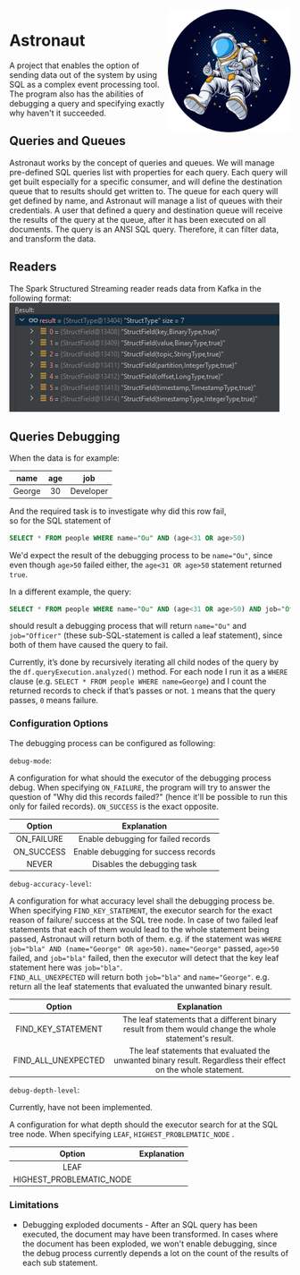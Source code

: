 <img align="right" width="220" height="220" src="astronaut.png">


# Astronaut

A project that enables the option of sending data out of the system by using SQL as a complex event processing tool.
The program also has the abilities of debugging a query and specifying exactly why haven't it succeeded.


## Queries and Queues

Astronaut works by the concept of queries and queues.
We will manage pre-defined SQL queries list with properties for each query.
Each query will get built especially for a specific consumer, and will define the destination queue that to results should get written to.
The queue for each query will get defined by name, and Astronaut will manage a list of queues with their credentials.
A user that defined a query and destination queue will receive the results of the query at the queue, after it has been executed on all documents.
The query is an ANSI SQL query. Therefore, it can filter data, and transform the data.


## Readers

The Spark Structured Streaming reader reads data from Kafka in the following format:
![img.png](docs/images/spark-structured-streaming-schema.png)


## Queries Debugging

When the data is for example:

|  name  | age | job |
|:------:|:---:|:---:|
| George | 30|Developer|

And the required task is to investigate why did this row fail, <br>
so for the SQL statement of
```sql
SELECT * FROM people WHERE name="Ou" AND (age<31 OR age>50)
```
We'd expect the result of the debugging process to be `name="Ou"`, since even though `age>50` failed either, 
the `age<31 OR age>50` statement returned `true`.

In a different example, the query:
```sql
SELECT * FROM people WHERE name="Ou" AND (age<31 OR age>50) AND job="Officer"
```
should result a debugging process that will return `name="Ou"` and `job="Officer"` (these sub-SQL-statement is called a leaf statement), 
since both of them have caused the query to fail. 

Currently, it’s done by recursively iterating all child nodes of the query by the `df.queryExecution.analyzed()` method.
For each node I run it as a `WHERE` clause (e.g. `SELECT * FROM people WHERE name=George`) and I count the returned records to check if that’s passes or not.
`1` means that the query passes, `0` means failure.

### Configuration Options

The debugging process can be configured as following:

`debug-mode`:

A configuration for what should the executor of the debugging process debug.
When specifying `ON_FAILURE`, the program will try to answer the question of "Why did this records failed?" (hence it'll be possible to run this only for failed records).
`ON_SUCCESS` is the exact opposite. 

| Option |             Explanation              |
|:------:|:------------------------------------:|
| ON_FAILURE | Enable debugging for failed records  |
| ON_SUCCESS | Enable debugging for success records |
| NEVER |     Disables the debugging task      |

`debug-accuracy-level`:

A configuration for what accuracy level shall the debugging process be.
When specifying `FIND_KEY_STATEMENT`, the executor search for the exact reason of failure/ success at the SQL tree node.
In case of two failed leaf statements that each of them would lead to the whole statement being passed, Astronaut will return both of them.
e.g. if the statement was `WHERE job="bla" AND (name="George" OR age>50)`.
`name="George"` passed, `age>50` failed, and `job="bla"` failed, then the executor will detect that the key leaf statement here was `job="bla"`.   
`FIND_ALL_UNEXPECTED` will return both `job="bla"` and `name="George"`.
e.g. return all the leaf statements that evaluated the unwanted binary result.

|       Option        |                                                   Explanation                                                   |
|:-------------------:|:---------------------------------------------------------------------------------------------------------------:|
| FIND_KEY_STATEMENT  |     The leaf statements that a different binary result from them would change the whole statement's result.     |
| FIND_ALL_UNEXPECTED | The leaf statements that evaluated the unwanted binary result. Regardless their effect on the whole statement.  |

`debug-depth-level`:

Currently, have not been implemented.

A configuration for what depth should the executor search for at the SQL tree node.
When specifying `LEAF`, 
`HIGHEST_PROBLEMATIC_NODE` . 

| Option |             Explanation              |
|:------:|:------------------------------------:|
| LEAF |   |
| HIGHEST_PROBLEMATIC_NODE |  |


### Limitations

* Debugging exploded documents - After an SQL query has been executed, the document may have been transformed.
  In cases where the document has been exploded, we won't enable debugging, since the debug process currently depends a lot on the count of the results of each sub statement.
